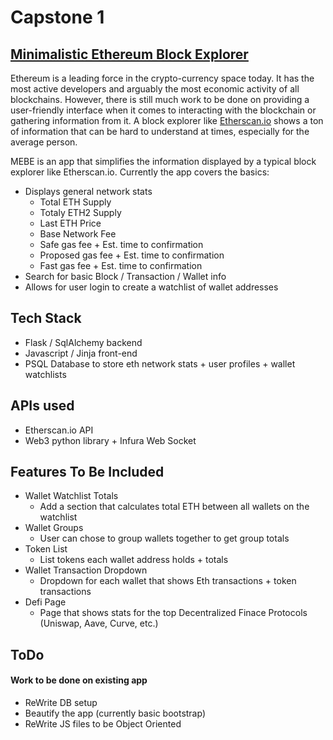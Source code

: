 # Capstone 1
## [Minimalistic Ethereum Block Explorer](https://www.mebe.herokuapp.com)

Ethereum is a leading force in the crypto-currency space today. It has the most active developers and arguably the most economic activity of all blockchains. However, there is still much work to be done on providing a user-friendly interface when it comes to interacting with the blockchain or gathering information from it. A block explorer like [Etherscan.io]([https](https://etherscan.io/)) shows a ton of information that can be hard to understand at times, especially for the average person.

MEBE is an app that simplifies the information displayed by a typical block explorer like Etherscan.io. Currently the app covers the basics:


* Displays general network stats
  * Total ETH Supply
  * Totaly ETH2 Supply
  * Last ETH Price
  * Base Network Fee
  * Safe gas fee + Est. time to confirmation
  * Proposed gas fee + Est. time to confirmation
  * Fast gas fee + Est. time to confirmation
* Search for basic Block / Transaction / Wallet info
* Allows for user login to create a watchlist of wallet addresses


## Tech Stack
* Flask / SqlAlchemy backend
* Javascript / Jinja front-end
* PSQL Database to store eth network stats + user profiles + wallet watchlists


## APIs used
* Etherscan.io API
* Web3 python library + Infura Web Socket


## Features To Be Included
* Wallet Watchlist Totals
  * Add a section that calculates total ETH between all wallets on the watchlist
* Wallet Groups
  * User can chose to group wallets together to get group totals
* Token List
  * List tokens each wallet address holds + totals
* Wallet Transaction Dropdown
  * Dropdown for each wallet that shows Eth transactions + token transactions
* Defi Page
  * Page that shows stats for the top Decentralized Finace Protocols (Uniswap, Aave, Curve, etc.)

## ToDo
#### Work to be done on existing app
* ReWrite DB setup
* Beautify the app (currently basic bootstrap)
* ReWrite JS files to be Object Oriented
